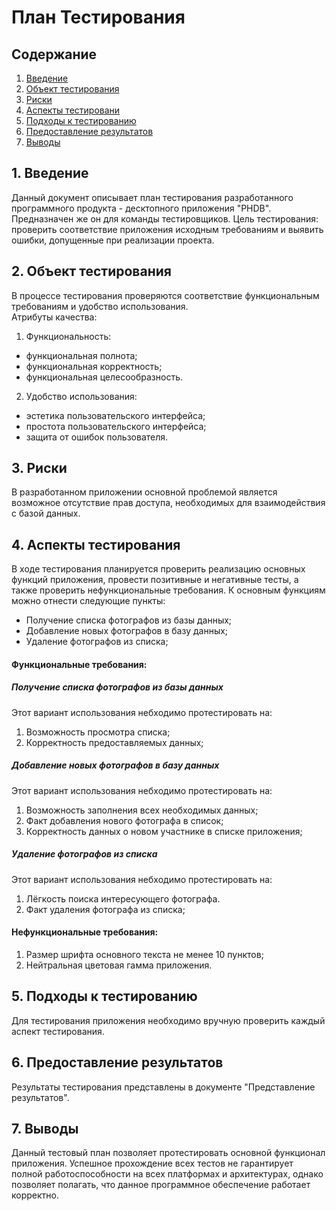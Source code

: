 # План Тестирования
## Содержание
1. [Введение](#introduction)
2. [Объект тестирования](#testingobject)
3. [Риски](#risks)
4. [Аспекты тестировани](#testingaspects)
5. [Подходы к тестированию](#testingapproaches)
6. [Предоставление результатов](#results)
7. [Выводы](#conclusion)

## <a name="introduction"></a> 1. Введение
Данный документ описывает план тестирования разработанного программного продукта - десктопного приложения "PHDB". Предназначен же он для команды тестировщиков. Цель тестирования: проверить соответствие приложения исходным требованиям и выявить ошибки, допущенные при реализации проекта.
## <a name="testingobject"></a> 2. Объект тестирования
В процессе тестирования проверяются соответствие функциональным требованиям и удобство использования.  
Атрибуты качества:
1. Функциональность:  
* функциональная полнота;  
* функциональная корректность;  
* функциональная целесообразность.  

2. Удобство использования:  
* эстетика пользовательского интерфейса;  
* простота пользовательского интерфейса;  
* защита от ошибок пользователя.  

## <a name="risks"></a> 3. Риски 
В разработанном приложении основной проблемой является возможное отсутствие прав доступа, необходимых для взаимодействия с базой данных.

## <a name="testingaspects"></a> 4. Аспекты тестирования
В ходе тестирования планируется проверить реализацию основных функций приложения, провести позитивные и негативные тесты, а также проверить нефункциональные требования. К основным функциям можно отнести следующие пункты:
* Получение списка фотографов из базы данных;
* Добавление новых фотографов в базу данных;
* Удаление фотографов из списка;
#### Функциональные требования:

##### Получение списка фотографов из базы данных
Этот вариант использования небходимо протестировать на:
1.  Возможность просмотра списка;
2.  Корректность предоставляемых данных;
##### Добавление новых фотографов в базу данных
Этот вариант использования небходимо протестировать на:
1. Возможность заполнения всех необходимых данных;
2. Факт добавления нового фотографа в список;
3. Корректность данных о новом участнике в списке приложения;
##### Удаление фотографов из списка
Этот вариант использования небходимо протестировать на:
1. Лёгкость поиска интересующего фотографа.
2. Факт удаления фотографа из списка;

#### Нефункциональные требования:
1. Размер шрифта основного текста не менее 10 пунктов; 
2. Нейтральная цветовая гамма приложения.

## <a name="testingapproaches"></a> 5. Подходы к тестированию
Для тестирования приложения необходимо вручную проверить каждый аспект тестирования.

## <a name="results"></a> 6. Предоставление результатов
Результаты тестирования представлены в документе "Представление результатов".

## <a name="conclusion"></a> 7. Выводы
Данный тестовый план позволяет протестировать основной функционал приложения. Успешное прохождение всех тестов не гарантирует полной работоспособности на всех платформах и архитектурах, однако позволяет полагать, что данное программное обеспечение работает корректно.
